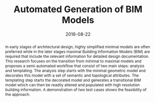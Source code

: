 ---
layout: post
group: research
marker: conference paper
title:  "Automated Generation of BIM Models"
authors: Janssen, P, Chen, KW, and Mohanty, A (2016)
details: Proceedings of eCAADe 2016, 22-26 August 2016, Oulu, Finland, pp. 583–590.
abstract: "In early stages of architectural design, highly simplified minimal models are often preferred while in the later stages maximal Building Information Models (BIM) are required that include the relevant information for detailed design documentation. This research focuses on the transition from minimal to maximal models and proposes a semi-automated workflow that consist of two main steps: analysis and templating. The analysis step starts with the minimal geometric model and decorates this model with a set of semantic and topological attributes. The templating step starts the decorated model and generates a transitional BIM model which can then be readily altered and populated with high resolution building information. A demonstration of two test cases shows the feasibility of the approach."
date:   2016-08-22
project-url: https://www.researchgate.net/publication/311534326
---
